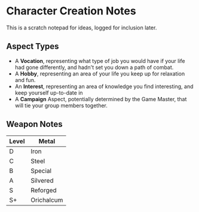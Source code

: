 # Character Creation Notes

This is a scratch notepad for ideas, logged for inclusion later.

## Aspect Types

+ A **Vocation**, representing what type of job you would have if your life had gone differently, and hadn't set you down a path of combat.
+ A **Hobby**, representing an area of your life you keep up for relaxation and fun.
+ An **Interest**, representing an area of knowledge you find interesting, and keep yourself up-to-date in
+ A **Campaign** Aspect, potentially determined by the Game Master, that will tie your group members together.

## Weapon Notes

|Level | Metal      |
|:---  | ---        |
| D    | Iron       |
| C    | Steel      |
| B    | Special    |
| A    | Silvered   |
| S    | Reforged   |
| S+   | Orichalcum |
